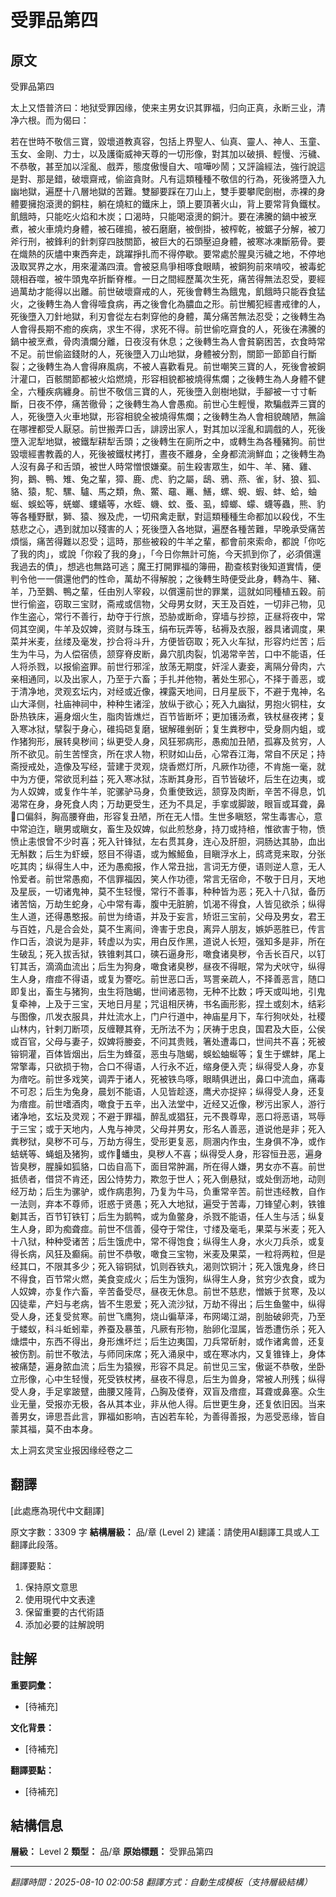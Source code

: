 # 受罪品第四

## 原文

受罪品第四

太上又悟普济曰：地狱受罪因缘，使来主男女识其罪福，归向正真，永断三业，清净六根。而为偈曰：

若在世時不敬信三寶，毀壞道教真容，包括上界聖人、仙真、靈人、神人、玉童、玉女、金剛、力士，以及護衛威神天尊的一切形像，對其加以破損、輕慢、污穢、不恭敬，甚至加以淫亂、戲弄，態度傲慢自大、喧嘩吵鬧；又評論經法，強行說這是對、那是錯，破壞齋戒，偷盜貪財。凡有這類種種不敬信的行為，死後將墮入九幽地獄，遍歷十八層地獄的苦難。雙腳要踩在刀山上，雙手要攀爬劍樹，赤裸的身體要擁抱滾燙的銅柱，躺在燒紅的鐵床上，頭上要頂著火山，背上要常背負鐵杖。飢餓時，只能吃火焰和木炭；口渴時，只能喝滾燙的銅汁。要在沸騰的鍋中被烹煮，被火車燒灼身體，被石碓搗，被石磨磨，被倒掛，被榨乾，被鋸子分解，被刀斧行刑，被鋒利的針刺穿四肢關節，被巨大的石頭壓迫身體，被寒冰凍斷筋骨。要在熾熱的灰燼中東西奔走，跳躍掙扎而不得停歇。要常處於腥臭污穢之地，不停地汲取冥界之水，用來灌滿四瀆。會被惡鳥爭相啄食眼睛，被銅狗前來啃咬，被毒蛇競相吞噬，被牛頭鬼卒折斷脊椎。一日之間經歷萬次生死，痛苦得無法忍受，要經過萬劫才能得以出離。前世破壞齋戒的人，死後會轉生為餓鬼，飢餓時只能吞食猛火，之後轉生為人會得噎食病，再之後會化為膿血之形。前世觸犯經書戒律的人，死後墮入刀針地獄，利刃會從左右刺穿他的身體，萬分痛苦無法忍受；之後轉生為人會得長期不癒的疾病，求生不得，求死不得。前世偷吃齋食的人，死後在沸騰的鍋中被烹煮，骨肉潰爛分離，日夜沒有休息；之後轉生為人會貧窮困苦，衣食時常不足。前世偷盜錢財的人，死後墮入刀山地獄，身體被分割，關節一節節自行斷裂；之後轉生為人會得麻風病，不被人喜歡看見。前世嘲笑三寶的人，死後會被銅汁灌口，百骸關節都被火焰燃燒，形容相貌都被燒得焦爛；之後轉生為人身體不健全，六種疾病纏身。前世不敬信三寶的人，死後墮入劍樹地獄，手腳被一寸寸斬斷，日夜不停，痛苦徹骨；之後轉生為人會愚痴。前世心生輕慢，欺騙戲弄三寶的人，死後墮入火車地獄，形容相貌全被燒得焦爛；之後轉生為人會相貌醜陋，無論在哪裡都受人厭惡。前世搬弄口舌，誹謗出家人，對其加以淫亂和調戲的人，死後墮入泥犁地獄，被鐵犁耕犁舌頭；之後轉生在廁所之中，或轉生為各種豬狗。前世毀壞經書教義的人，死後被鐵杖拷打，晝夜不離身，全身都流淌鮮血；之後轉生為人沒有鼻子和舌頭，被世人時常憎恨嫌棄。前生殺害眾生，如牛、羊、豬、雞、狗，鵝、鴨、雉、兔之輩，獐、鹿、虎、豹之屬，鴟、鴉、燕、雀，豺、狼、狐、貉、猿，駝、騾、驢、馬之類，魚、鱉、黿、鼉、鱔，螺、蜆、蝦、蚌、蛤，蚰蜒、蜈蚣等，蜣螂、螻蟻等，水蛭、蟣、蚊、蚤、虱，蟑螂、蠓、蠛等蟲，熊、豹等各種野獸，獅、猿、猴及虎，一切飛禽走獸，對這類種種生命都加以殺伐，不生慈悲之心，遇到就加以殘害的人；死後墮入各地獄，遍歷各種苦難，早晚承受痛苦煩惱，痛苦得難以忍受；這時，那些被殺的牛羊之輩，都會前來索命，都說「你吃了我的肉」，或說「你殺了我的身」，「今日你無計可施，今天抓到你了，必須償還我過去的債」，想逃也無路可逃；魔王打開罪福的簿冊，勘查核對後知道實情，便判令他一一償還他們的性命，萬劫不得解脫；之後轉生時便受此身，轉為牛、豬、羊，乃至鵝、鴨之輩，任由別人宰殺，以償還前世的罪業，這就如同種植五穀。前世行偷盗，窃取三宝财，斋戒或信物，父母男女财，天王及百姓，一切非己物，见作生盗心，常行不善行，劫夺于行旅，恐胁或断命，穿墙与抄掠，正昼将夜中，常伺其空阒，牛羊及奴婢，资财与珠玉，绢布玩弄等，毡褥及衣服，器具诸调度，果菜并米麦，丝缕及毫发，抄合将斗升，方便皆窃取；死入火车狱，形容灼烂苦；后生为牛马，为人偿宿债，颔穿脊皮断，鼻穴肌肉裂，饥渴常辛苦，口中不能语，任人将杀戮，以报偷盗罪。前世行邪淫，放荡无期度，奸淫人妻妾，离隔分骨肉，六亲相通同，以及出家人，乃至于六畜；手扎并他物，著处生邪心，不择于善恶，或于清净地，灵观玄坛内，对经或近像，裸露天地间，日月星辰下，不避于鬼神，名山大泽侧，社庙神祠中，种种生诸淫，放纵于欲心；死入九幽狱，男抱火铜柱，女卧热铁床，遍身烟火生，脂肉皆燋烂，百节皆断坏；更加镬汤煮，铁杖昼夜拷；复入寒冰狱，擘裂于身心，碓捣硙复磨，锯解碓剉斫；复生粪秽中，受身厕内蛆，或作猪狗形，展转臭秽间；纵更受人身，风狂邪病形，愚痴加丑陋，孤寡及贫穷，人所不欲见。前生苦悭贪，所在求人物，积财如山岳，心常吞江海，常自不厌足；持斋授戒处，造像及写经，营建于灵观，烧香燃灯所，凡厥作功德，不肯施一毫，就中为方便，常欲觅利益；死入寒冰狱，冻断其身形，百节皆破坏，后生在边夷，或为人奴婢，或复作牛羊，驼骡驴马身，负重使致远，颔穿及肉断，辛苦不得息，饥渴常在身，身死食人肉；万劫更受生，还为不具足，手挛或脚跛，眼盲或耳聋，鼻𠐻口偏斜，胸高腰脊曲，形容复丑陋，所在无人惜。生世多瞋怒，常生毒害心，意中常迫迮，瞋男或瞋女，畜生及奴婢，似此煎愁身，持刀或持棓，惟欲害于物，愤愤止恚恨曾不少时喜；死入针锋狱，左右贯其身，连心及肝胆，洞肠达其胁，血出无斛数；后生为虾蟆，怒目不得语，或为鯸䱌鱼，目瞋浮水上，鸱鸢竞来取，分张吃其肉；纵得生人中，还为愚痴报，作人常丑拙，言词无方便，语则逆人意，无人怜爱者。前世常愚痴，不信罪福因，笑人作功德，常言无宿命，不敬于日月，天地及星辰，一切诸鬼神，莫不生轻慢，常行不善事，种种皆为恶；死入十八狱，备历诸苦恼，万劫生蛇身，心中常有毒，腹中无脏腑，饥渴不得食，人皆见欲杀；纵得生人道，还得愚憨报。前世为绮语，并及于妄言，矫诳三宝前，父母及男女，君王与百姓，凡是合会处，莫不生离间，谗害于忠良，离异人朋友，嫉妒恶胜已，传言作口舌，浪说为是非，转虚以为实，用白反作黑，道说人长短，强知多是非，所在生破乱；死入拔舌狱，铁锥剌其口，磢石逼身形，噉食诸臭秽，令舌长百尺，以钉钉其舌，滴滴血流出；后生为狗身，噉食诸臭秽，昼夜不得眠，常为犬吠守，纵得生人身，瘖痖不得语，或复为謇吃。前世恶口舌，骂詈亲疏人，不择善恶言，随口即复出，畜生与猪狗，虫生将虺蝎，世间诸恶物，无种不比数；呼天或叫地，引鬼复牵神，上及于三宝，天地日月星；咒诅相厌祷，书名画形影，捏土或刻木，结彩与图像，爪发衣服具，井灶流水上，门户行道中，神庙星月下，车行狗吠处，社稷山林内，针剌刀断项，反缠鞭其脊，无所法不为；厌祷于忠良，国君及大臣，公侯或百官，父母与妻子，奴婢将媵妾，不问其贵贱，箸处遭毒口，世间共不喜；死被镕铜灌，百体皆烟出，后生为蜂虿，恶虫与虺蝎，蜈蚣蚰蜒等；复生于螺蚌，尾上常擎毒，只欲损于物，合口不得语，人行永不近，缩身便入壳；纵得受人身，亦复为瘖吃。前世多戏笑，调弄于诸人，死被铁鸟啄，眼睛俱迸出，鼻口中流血，痛毒不可忍；后生为兔身，晨划不能语，人见皆趁逐，鹰犬亦捉捽；纵得受人身，还复为瘖痖。前世嗜酒肉，噉食于五辛，出入法堂中，近经又近像，秽污出家人，游行诸净地，玄坛及灵观；不避于罪福，醉乱或猖狂，元不畏尊卑，恶口将恶语，骂辱于三宝；或于天地内，人鬼与神灵，父母并男女，形名人善恶，道说他是非；死入粪秽狱，臭秽不可与，万劫方得生，受形更复恶，厕溷内作虫，生身俱不净，或作蛣蜣等、蝇蛆及猪狗，或作𮔅蟠虫，臭秽人不喜；纵得受人身，形容恒丑恶，遍身皆臭秽，腥臊如狐貉，口齿自高下，面目常肿漏，所在得人嫌，男女亦不喜。前世抵债者，借贷不肯还，因公恃势力，欺忽于世人；死入倒悬狱，或处倒沥地，动则经万劫；后生为骡驴，或作病患狗，乃复为牛马，负重常辛苦。前世违经教，自作一法则，弃本不尊师，诳惑于贤愚；死入大地狱，遍受于苦毒，刀锋望心剌，铁锥劖其舌，百节钉铁钉；后生为鹅鸭，或为鱼鳖身，杀戮不能语，任人生与活；纵复生人身，即为痴聋痖。前世不信善，侵夺于常住，寸缕及毫毛，果菜与米麦；死入十八狱，种种受诸苦；后生饿虎中，常不得饱食；纵得生人身，水火刀兵杀，或复得长病，风狂及癫痫。前世不恭敬，噉食三宝物，米麦及果菜，一粒将两粒，但是经其口，不限其多少；死入镕铜狱，饥则吞铁丸，渴则饮铜汁；死入饿鬼身，终日不得食，百节常火燃，美食变成火；后生为饿狗，纵得生人身，贫穷少衣食，或为人奴婢，亦复作六畜，辛苦备受尽，昼夜无休息。前世不慈悲，憎嫉于贫寒，及以囚徒辈，产妇与老病，皆不生恩爱；死入流沙狱，万劫不得出；后生鱼鳖中，纵得受人身，还复受贫寒。前世飞鹰狗，烧山徧草泽，布网竭江湖，剖胎破卵壳，乃至于蝼蚁，科斗蚯蚓辈，养蚕及暴茧，凡厥有形物，胎卵化湿属，皆悉遭伤杀；死入煻煨中，东西不得出，身形燋坏烂；后生边夷国，刀兵常斫射，或作诸禽兽，还复被伤割。前世不敬法，与师同床席；死入涌泉中，或在寒冰内，又复锥锋上，身体被痛楚，遍身脓血流；后生为猿猴，形容不具足。前世见三宝，傲诞不恭敬，坐卧立形像，心中生轻慢，死受铁杖拷，昼夜不得息，后生为兽身，常被人刑残；纵得受人身，手足挛跛躄，曲腰又隆背，凸胸及偻脊，双盲及瘖痖，耳聋或鼻塞。众生业无量，受报亦无极，各从其本业，非从他人得。后世更生身，还复依旧因。当来善男女，谛思吾此言，罪福如影响，吉凶若车轮，为善得善报，为恶受恶缘，皆自蒙其福，莫不由本身。

太上洞玄灵宝业报因缘经卷之二

## 翻譯

[此處應為現代中文翻譯]

原文字數：3309 字
**結構層級：** 品/章 (Level 2)
建議：請使用AI翻譯工具或人工翻譯此段落。

翻譯要點：
1. 保持原文意思
2. 使用現代中文表達
3. 保留重要的古代術語
4. 添加必要的註解說明

## 註解

**重要詞彙：**
- [待補充]

**文化背景：**
- [待補充]

**翻譯要點：**
- [待補充]

## 結構信息

**層級：** Level 2
**類型：** 品/章
**原始標題：** 受罪品第四

---
*翻譯時間：2025-08-10 02:00:58*
*翻譯方式：自動生成模板（支持層級結構）*
